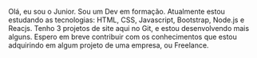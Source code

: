 Olá, eu sou o Junior.
Sou um Dev em formação.
Atualmente estou estudando as tecnologias: HTML, CSS, Javascript, Bootstrap, Node.js e Reacjs.
Tenho 3 projetos de site aqui no Git, e estou desenvolvendo mais alguns.
Espero em breve contribuir com os conhecimentos que estou adquirindo em algum projeto de uma empresa, ou Freelance.
